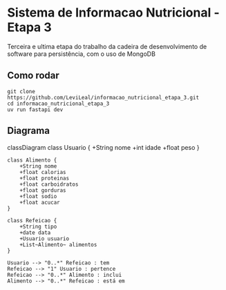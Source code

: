 # Sistema de Informacao Nutricional - Etapa 3
Terceira e ultima etapa do trabalho da cadeira de desenvolvimento de software para persistência, com o uso de MongoDB

## Como rodar

```
git clone https://github.com/LeviLeal/informacao_nutricional_etapa_3.git
cd informacao_nutricional_etapa_3
uv run fastapi dev
```

## Diagrama 

classDiagram
    class Usuario {
        +String nome
        +int idade
        +float peso
    }

    class Alimento {
        +String nome
        +float calorias
        +float proteinas
        +float carboidratos
        +float gorduras
        +float sodio
        +float acucar
    }

    class Refeicao {
        +String tipo
        +date data
        +Usuario usuario
        +List~Alimento~ alimentos
    }

    Usuario --> "0..*" Refeicao : tem
    Refeicao --> "1" Usuario : pertence
    Refeicao --> "0..*" Alimento : inclui
    Alimento --> "0..*" Refeicao : está em